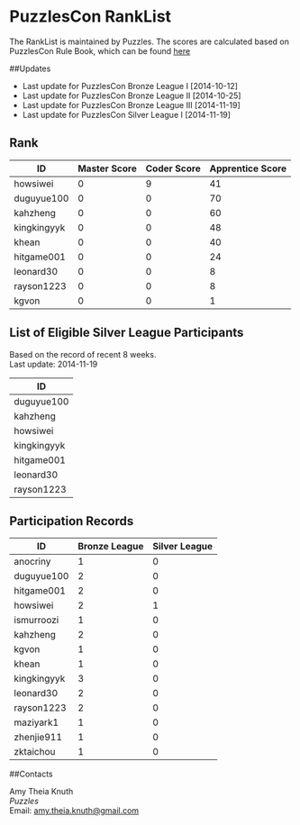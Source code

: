 # PuzzlesCon RankList

The RankList is maintained by Puzzles. The scores are calculated based on PuzzlesCon Rule Book, which can be found [here](https://github.com/duguyue100/acm-training/blob/master/contest_rule_book/contest_rule_book.pdf)

##Updates

+ Last update for PuzzlesCon Bronze League I [2014-10-12]
+ Last update for PuzzlesCon Bronze League II [2014-10-25]
+ Last update for PuzzlesCon Bronze League III [2014-11-19]
+ Last update for PuzzlesCon Silver League I [2014-11-19]

## Rank

|ID         |Master Score|Coder Score|Apprentice Score|
|-----------|------------|-----------|----------------|
|howsiwei   |0           |9          |41              |
|duguyue100 |0           |0          |70              |
|kahzheng   |0           |0          |60              |
|kingkingyyk|0           |0          |48              |
|khean      |0           |0          |40              |
|hitgame001 |0           |0          |24              |
|leonard30  |0           |0          |8               |
|rayson1223 |0           |0          |8               |
|kgvon      |0           |0          |1               |

## List of Eligible Silver League Participants

Based on the record of recent 8 weeks.  
Last update: 2014-11-19

|ID         |
|-----------|
|duguyue100 |
|kahzheng   |
|howsiwei   |
|kingkingyyk|
|hitgame001 |
|leonard30  |
|rayson1223 |

## Participation Records

|ID         |Bronze League|Silver League|
|-----------|-------------|-------------|
|anocriny   |1            |0            |   
|duguyue100 |2            |0            |
|hitgame001 |2            |0            |
|howsiwei   |2            |1            |
|ismurroozi |1            |0            |
|kahzheng   |2            |0            |
|kgvon      |1            |0            |
|khean      |1            |0            |
|kingkingyyk|3            |0            |
|leonard30  |2            |0            |
|rayson1223 |2            |0            |
|maziyark1  |1            |0            |
|zhenjie911 |1            |0            |
|zktaichou  |1            |0            |



##Contacts

Amy Theia Knuth  
_Puzzles_  
Email: amy.theia.knuth@gmail.com